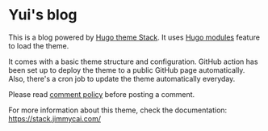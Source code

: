 # Yui's blog

This is a blog powered by [Hugo theme Stack](https://github.com/CaiJimmy/hugo-theme-stack). It uses [Hugo modules](https://gohugo.io/hugo-modules/) feature to load the theme.

It comes with a basic theme structure and configuration. GitHub action has been set up to deploy the theme to a public GitHub page automatically. Also, there's a cron job to update the theme automatically everyday.

Please read [comment policy](https://blog.yuiofastora.com/post/comment-policy/) before posting a comment.

For more information about this theme, check the documentation: https://stack.jimmycai.com/
